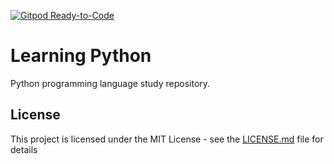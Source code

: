 [![Gitpod Ready-to-Code](https://img.shields.io/badge/Gitpod-Ready--to--Code-blue?logo=gitpod)](https://gitpod.io/#https://github.com/FabioMen10/learning-python) 

# Learning Python

Python programming language study repository.

## License

This project is licensed under the MIT License - see the [LICENSE.md](LICENSE) file for details

